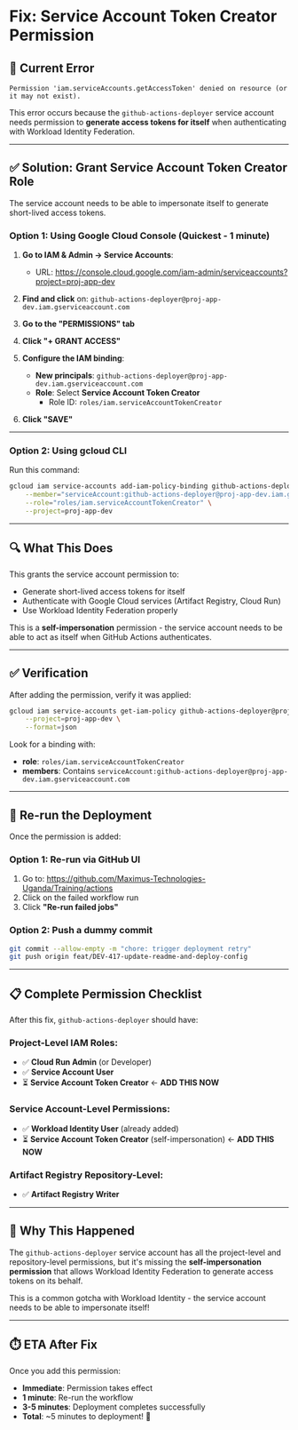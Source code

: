 # Fix: Service Account Token Creator Permission

## 🔴 Current Error

```
Permission 'iam.serviceAccounts.getAccessToken' denied on resource (or it may not exist).
```

This error occurs because the `github-actions-deployer` service account needs permission to **generate access tokens for itself** when authenticating with Workload Identity Federation.

---

## ✅ Solution: Grant Service Account Token Creator Role

The service account needs to be able to impersonate itself to generate short-lived access tokens.

### Option 1: Using Google Cloud Console (Quickest - 1 minute)

1. **Go to IAM & Admin → Service Accounts**:
   - URL: https://console.cloud.google.com/iam-admin/serviceaccounts?project=proj-app-dev

2. **Find and click** on: `github-actions-deployer@proj-app-dev.iam.gserviceaccount.com`

3. **Go to the "PERMISSIONS" tab**

4. **Click "+ GRANT ACCESS"**

5. **Configure the IAM binding**:
   - **New principals**: `github-actions-deployer@proj-app-dev.iam.gserviceaccount.com`
   - **Role**: Select **Service Account Token Creator**
     - Role ID: `roles/iam.serviceAccountTokenCreator`

6. **Click "SAVE"**

---

### Option 2: Using gcloud CLI

Run this command:

```bash
gcloud iam service-accounts add-iam-policy-binding github-actions-deployer@proj-app-dev.iam.gserviceaccount.com \
    --member="serviceAccount:github-actions-deployer@proj-app-dev.iam.gserviceaccount.com" \
    --role="roles/iam.serviceAccountTokenCreator" \
    --project=proj-app-dev
```

---

## 🔍 What This Does

This grants the service account permission to:
- Generate short-lived access tokens for itself
- Authenticate with Google Cloud services (Artifact Registry, Cloud Run)
- Use Workload Identity Federation properly

This is a **self-impersonation** permission - the service account needs to be able to act as itself when GitHub Actions authenticates.

---

## ✅ Verification

After adding the permission, verify it was applied:

```bash
gcloud iam service-accounts get-iam-policy github-actions-deployer@proj-app-dev.iam.gserviceaccount.com \
    --project=proj-app-dev \
    --format=json
```

Look for a binding with:
- **role**: `roles/iam.serviceAccountTokenCreator`
- **members**: Contains `serviceAccount:github-actions-deployer@proj-app-dev.iam.gserviceaccount.com`

---

## 🔄 Re-run the Deployment

Once the permission is added:

### Option 1: Re-run via GitHub UI
1. Go to: https://github.com/Maximus-Technologies-Uganda/Training/actions
2. Click on the failed workflow run
3. Click **"Re-run failed jobs"**

### Option 2: Push a dummy commit
```bash
git commit --allow-empty -m "chore: trigger deployment retry"
git push origin feat/DEV-417-update-readme-and-deploy-config
```

---

## 📋 Complete Permission Checklist

After this fix, `github-actions-deployer` should have:

### Project-Level IAM Roles:
- ✅ **Cloud Run Admin** (or Developer)
- ✅ **Service Account User**
- ⏳ **Service Account Token Creator** ← **ADD THIS NOW**

### Service Account-Level Permissions:
- ✅ **Workload Identity User** (already added)
- ⏳ **Service Account Token Creator** (self-impersonation) ← **ADD THIS NOW**

### Artifact Registry Repository-Level:
- ✅ **Artifact Registry Writer**

---

## 🎯 Why This Happened

The `github-actions-deployer` service account has all the project-level and repository-level permissions, but it's missing the **self-impersonation permission** that allows Workload Identity Federation to generate access tokens on its behalf.

This is a common gotcha with Workload Identity - the service account needs to be able to impersonate itself!

---

## ⏱️ ETA After Fix

Once you add this permission:
- **Immediate**: Permission takes effect
- **1 minute**: Re-run the workflow
- **3-5 minutes**: Deployment completes successfully
- **Total**: ~5 minutes to deployment! 🚀

